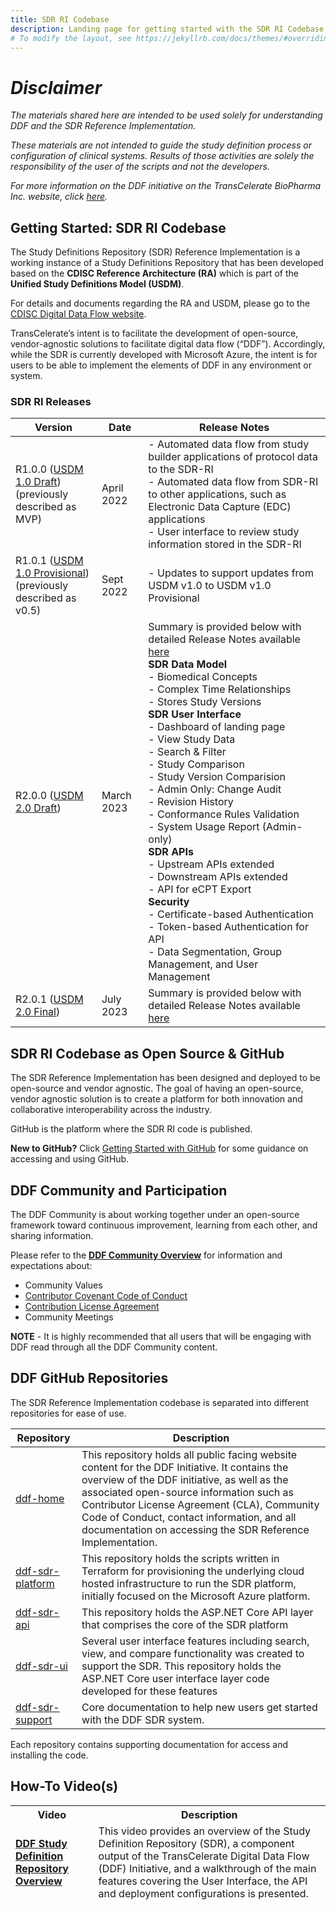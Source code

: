 ```yaml
---
title: SDR RI Codebase
description: Landing page for getting started with the SDR RI Codebase and GitHub basics
# To modify the layout, see https://jekyllrb.com/docs/themes/#overriding-theme-defaults
---
```

# *Disclaimer*

<em>The materials shared here are intended to be used solely for understanding DDF and the SDR Reference Implementation.</em>

<em>These materials are not intended to guide the study definition process or configuration of clinical systems. Results of those activities are solely the responsibility of the user of the scripts and not the developers. </em>

<em>For more information on the DDF initiative on the TransCelerate BioPharma Inc. website, click [here](https://www.transceleratebiopharmainc.com/initiatives/digital-data-flow/).</em>

## Getting Started: SDR RI Codebase

The Study Definitions Repository (SDR) Reference Implementation is a working instance of a Study Definitions Repository that has been developed based on the **CDISC Reference Architecture (RA)** which is part of the **Unified Study Definitions Model (USDM)**.  

For details and documents regarding the RA and USDM, please go to the [CDISC Digital Data Flow website](https://www.cdisc.org/ddf).

TransCelerate’s intent is to facilitate the development of open-source, vendor-agnostic solutions to facilitate digital data flow (“DDF”).  Accordingly, while the SDR is currently developed with Microsoft Azure, the intent is for users to be able to implement the elements of DDF in any environment or system.  

### SDR RI Releases


| Version                                                                                                                                                                                               | Date                                                                                                                                                                                                                                                                                                                                                                                                                                                                         | Release Notes                                                                                                                 |
|----------------------------------------------------------------------------------------------------------------------------------------------------------------------------------------------------|------------------------------------------------------------------------------------------------------------------------------------------------------------------------------------------------------------------------------------------------------------------------------------------------------------------------------------------------------------------------------------------------------------------------------------------------------------------------------------------------------|--------------------------------------------------------------------------------------------------------------------------------------|
| R1.0.0 ([USDM 1.0 Draft](https://github.com/transcelerate/ddf-home/blob/main/documents/USDM/USDM_RA_v1.0_(Draft).zip)) <br> (previously described as MVP)| April 2022 | - Automated data flow from study builder applications of protocol data to the SDR-RI <br> - Automated data flow from SDR-RI to other applications, such as Electronic Data Capture (EDC) applications <br> - User interface to review study information stored in the SDR-RI
| R1.0.1 ([USDM 1.0 Provisional](https://github.com/transcelerate/ddf-home/blob/main/documents/USDM/USDM_RA_v1.0_(Provisional).zip)) <br> (previously described as v0.5)| Sept 2022 | - Updates to support updates from USDM v1.0 to USDM v1.0 Provisional |
| R2.0.0 ([USDM 2.0 Draft](https://github.com/transcelerate/ddf-home/blob/main/documents/USDM/USDM_RA_v2.0_(Draft).zip)) | March 2023 | Summary is provided below with detailed Release Notes available [here](https://github.com/transcelerate/ddf-sdr-support/tree/main/documents) <br> **SDR Data Model** <br> - Biomedical Concepts <br> - Complex Time Relationships <br> - Stores Study Versions <br> **SDR User Interface** <br> - Dashboard of landing page <br> - View Study Data <br> - Search & Filter <br> - Study Comparison <br> - Study Version Comparision <br> - Admin Only: Change Audit <br> - Revision History <br> - Conformance Rules Validation <br> - System Usage Report (Admin-only) <br> **SDR APIs** <br> - Upstream APIs extended <br> - Downstream APIs extended <br> - API for eCPT Export <br> **Security** <br> - Certificate-based Authentication <br> - Token-based Authentication for API <br> - Data Segmentation, Group Management, and User Management  |
| R2.0.1 ([USDM 2.0 Final](LINK)) | July 2023 | Summary is provided below with detailed Release Notes available [here](LINK)|


## SDR RI Codebase as Open Source & GitHub

The SDR Reference Implementation has been designed and deployed to be open-source and vendor agnostic.  The goal of having an open-source, vendor agnostic solution is to create a platform for both innovation and collaborative interoperability across the industry.

GitHub is the platform where the SDR RI code is published.  

**New to GitHub?** Click [Getting Started with GitHub](github-support.md) for some guidance on accessing and using GitHub.  

## DDF Community and Participation

The DDF Community is about working together under an open-source framework toward continuous improvement, learning from each other, and sharing information.

Please refer to the **[DDF Community Overview](community.md)** for information and expectations about:

- Community Values
- [Contributor Covenant Code of Conduct](code-of-conduct.md)
- [Contribution License Agreement](contributing.md)
- Community Meetings  

**NOTE** - It is highly recommended that all users that will be engaging with DDF read through all the DDF Community content.

## DDF GitHub Repositories

The SDR Reference Implementation codebase is separated into different repositories for ease of use.

| Repository                                                                        | Description                                                                                                                                                                                                                                                                                                                                        |
|-----------------------------------------------------------------------------------|----------------------------------------------------------------------------------------------------------------------------------------------------------------------------------------------------------------------------------------------------------------------------------------------------------------------------------------------------|
| [ddf-home](https://github.com/transcelerate/ddf-home)         | This repository holds all public facing website content for the DDF Initiative. It contains the overview of the DDF initiative, as well as the associated open-source information such as Contributor License Agreement (CLA), Community Code of Conduct, contact information, and all documentation on accessing the SDR Reference Implementation. |
| [ddf-sdr-platform](https://github.com/transcelerate/ddf-sdr-platform) | This repository holds the scripts written in Terraform for provisioning the underlying cloud hosted infrastructure to run the SDR platform, initially focused on the Microsoft Azure platform.                                                                                                                                                      |
| [ddf-sdr-api](https://github.com/transcelerate/ddf-sdr-api)           | This repository holds the ASP.NET Core API layer that comprises the core of the SDR platform                                                                                                                                                                                                                                                       |
| [ddf-sdr-ui](https://github.com/transcelerate/ddf-sdr-ui)             | Several user interface features including search, view, and compare functionality was created to support the SDR.  This repository holds the ASP.NET Core user interface layer code developed for these features                                                                                                                                  |
| [ddf-sdr-support](https://github.com/transcelerate/ddf-sdr-support)             | Core documentation to help new users get started with the DDF SDR system.                                                                                                                                                     |

Each repository contains supporting documentation for access and installing the code.

## How-To Video(s)
<table>
 <thead>
  <tr>
   <th>Video</th>
   <th>Description</th>
  </tr>
  <tr>
   <td><strong><a target="_blank" href="https://youtu.be/sJf_QSvOH4s">DDF Study Definition Repository Overview</a></strong></td>
   <td>This video provides an overview of the Study Definition Repository (SDR), a component output of the TransCelerate Digital Data Flow (DDF) Initiative, and a walkthrough of the main features covering the User Interface, the API and deployment configurations is presented. </td>
  </tr>
 </thead>
</table>